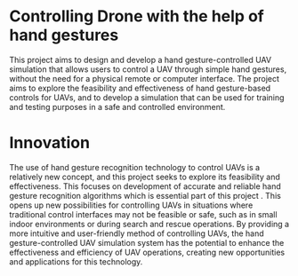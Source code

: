 # Controlling Drone with the help of hand gestures
This project aims to design and develop a hand gesture-controlled UAV simulation that allows users to control a UAV through simple hand gestures, without the need for a physical remote or computer interface. The project aims to explore the feasibility and effectiveness of hand gesture-based controls for UAVs, and to develop a simulation that can be used for training and testing purposes in a safe and controlled environment.
# Innovation
The use of hand gesture recognition technology to control UAVs is a relatively new concept, and this project seeks to explore its feasibility and effectiveness. This focuses on development of accurate and reliable hand gesture recognition algorithms which is essential part of this project .
This opens up new possibilities for controlling UAVs in situations where traditional control interfaces may not be feasible or safe, such as in small indoor environments or during search and rescue operations. By providing a more intuitive and user-friendly method of controlling UAVs, the hand gesture-controlled UAV simulation system has the potential to enhance the effectiveness and efficiency of UAV operations, creating new opportunities and applications for this technology.
